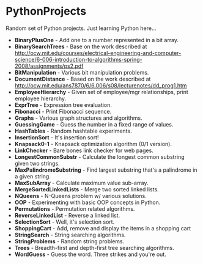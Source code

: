 PythonProjects
==============

Random set of Python projects. Just learning Python here...
* **BinaryPlusOne** - Add one to a number represented in a bit array.
* **BinarySearchTrees** - Base on the work described at http://ocw.mit.edu/courses/electrical-engineering-and-computer-science/6-006-introduction-to-algorithms-spring-2008/assignments/ps2.pdf
* **BitManipulation** - Various bit manipulation problems.
* **DocumentDistance** - Based on the work described at http://ocw.mit.edu/ans7870/6/6.006/s08/lecturenotes/dd_prog1.htm
* **EmployeeHierarchy** - Given set of employee/mgr relationships, print employee hierarchy.
* **ExprTree** - Expression tree evaluation.
* **Fibonacci** - Print Fibonacci sequence.
* **Graphs** - Various graph structures and algorithms.
* **GuessingGame** - Guess the number in a fixed range of values.
* **HashTables** - Random hashtable experiments.
* **InsertionSort** - It's insertion sort!
* **Knapsack0-1** - Knapsack optimization algorithm (0/1 version).
* **LinkChecker** - Bare bones link checker for web pages.
* **LongestCommonSubstr** - Calculate the longest common substring given two strings.
* **MaxPalindromeSubstring** - Find largest substring that's a palindrome in a given string.
* **MaxSubArray** - Calculate maximum value sub-array.
* **MergeSortedLinkedLists** - Merge two sorted linked lists.
* **NQueens** - N-Queens problem w/ various solutions.
* **OOP** - Experimenting with basic OOP concepts in Python.
* **Permutations** - Permutation related algorithms.
* **ReverseLinkedList** - Reverse a linked list.
* **SelectionSort** - Well, it's selection sort.
* **ShoppingCart** - Add, remove and display the items in a shopping cart
* **StringSearch** - String searching algorithms.
* **StringProblems** - Random string problems.
* **Trees** - Breadth-first and depth-first tree searching algorithms.
* **WordGuess** - Guess the word. Three strikes and you're out.
